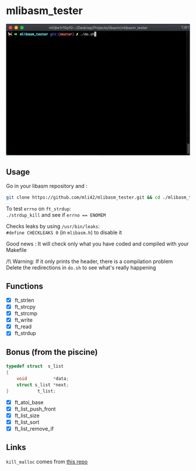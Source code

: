 # mlibasm_tester

<p align="center">
        <img src="./mlibasm.gif" >
</p>

## Usage

Go in your libasm repository and :

```bash
git clone https://github.com/mli42/mlibasm_tester.git && cd ./mlibasm_tester/ && ./do.sh
```

To test `errno` on `ft_strdup`:  
`./strdup_kill` and see if `errno == ENOMEM`

Checks leaks by using `/usr/bin/leaks`:  
`#define CHECKLEAKS 0` (in `mlibasm.h`) to disable it

Good news : It will check only what you have coded and compiled with your Makefile

/!\ Warning: If it only prints the header, there is a compilation problem  
Delete the redirections in `do.sh` to see what's really happening

## Functions
- [x] ft_strlen
- [x] ft_strcpy
- [x] ft_strcmp
- [x] ft_write
- [x] ft_read
- [x] ft_strdup

## Bonus (from the piscine)
```c
typedef struct  s_list
{
    void          *data;
    struct s_list *next;
}           t_list;
```
- [x] ft_atoi_base
- [x] ft_list_push_front
- [x] ft_list_size
- [x] ft_list_sort
- [x] ft_list_remove_if

## Links
`kill_malloc` comes from [this repo](https://github.com/ataguiro/mc)
